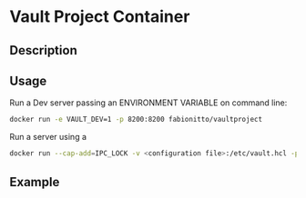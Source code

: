 # Vault Project Container

## Description

## Usage

Run a Dev server passing an ENVIRONMENT VARIABLE on command line:

```bash
docker run -e VAULT_DEV=1 -p 8200:8200 fabionitto/vaultproject
```

Run a server using a <configuration file>

```bash
docker run --cap-add=IPC_LOCK -v <configuration file>:/etc/vault.hcl -p 8200:8200 fabionitto/vaultproject
```

## Example


